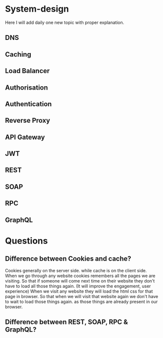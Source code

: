 # System-design
Here I will add daily one new topic with proper explanation.

## DNS

## Caching

## Load Balancer

## Authorisation 

## Authentication

## Reverse Proxy

## API Gateway

## JWT

## REST
## SOAP
## RPC
## GraphQL

# Questions
## Difference between Cookies and cache?
Cookies generally on the server side. while cache is on the client side.
When we go through any website cookies remembers all the pages we are visiting. So that if someone will come next time on their website they don't have to load all those things again. (It will improve the engagement, user experience)
When we visit any website they will load the html css for that page in browser. So that when we will visit that website again we don't have to wait to load those things again. as those things are already present in our browser. 

## Difference between REST, SOAP, RPC & GraphQL?
